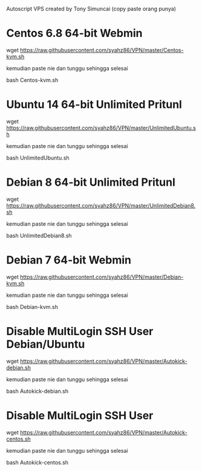  Autoscript VPS created by Tony Simuncai (copy paste orang punya)

# Centos 6.8 64-bit Webmin

 wget https://raw.githubusercontent.com/syahz86/VPN/master/Centos-kvm.sh

 kemudian paste nie dan tunggu sehingga selesai

 bash Centos-kvm.sh



# Ubuntu 14 64-bit Unlimited Pritunl

 wget https://raw.githubusercontent.com/syahz86/VPN/master/UnlimitedUbuntu.sh

 kemudian paste nie dan tunggu sehingga selesai 

 bash UnlimitedUbuntu.sh


# Debian 8 64-bit Unlimited Pritunl

 wget https://raw.githubusercontent.com/syahz86/VPN/master/UnlimitedDebian8.sh

 kemudian paste nie dan tunggu sehingga selesai

 bash UnlimitedDebian8.sh

# Debian 7 64-bit Webmin

 wget https://raw.githubusercontent.com/syahz86/VPN/master/Debian-kvm.sh
 
 kemudian paste nie dan tunggu sehingga selesai

 bash Debian-kvm.sh
 
# Disable MultiLogin SSH User Debian/Ubuntu
 
 wget https://raw.githubusercontent.com/syahz86/VPN/master/Autokick-debian.sh
 
 kemudian paste nie dan tunggu sehingga selesai
 
 bash Autokick-debian.sh
 
# Disable MultiLogin SSH User
 
 wget https://raw.githubusercontent.com/syahz86/VPN/master/Autokick-centos.sh
 
 kemudian paste nie dan tunggu sehingga selesai
 
 bash Autokick-centos.sh
 
